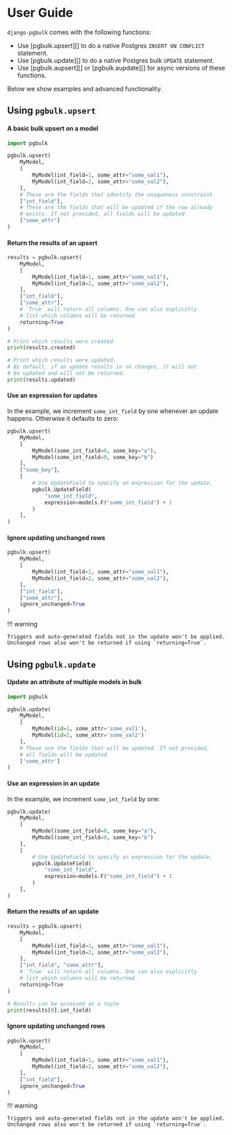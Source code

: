 # User Guide

`django-pgbulk` comes with the following functions:

- Use [pgbulk.upsert][] to do a native Postgres `INSERT ON CONFLICT` statement.
- Use [pgbulk.update][] to do a native Postgres bulk `UPDATE` statement.
- Use [pgbulk.aupsert][] or [pgbulk.aupdate][] for async versions of these functions.

Below we show examples and advanced functionality.

## Using `pgbulk.upsert`

#### A basic bulk upsert on a model

```python
import pgbulk

pgbulk.upsert(
    MyModel,
    [
        MyModel(int_field=1, some_attr="some_val1"),
        MyModel(int_field=2, some_attr="some_val2"),
    ],
    # These are the fields that identify the uniqueness constraint.
    ["int_field"],
    # These are the fields that will be updated if the row already
    # exists. If not provided, all fields will be updated
    ["some_attr"]
)
```

#### Return the results of an upsert

```python
results = pgbulk.upsert(
    MyModel,
    [
        MyModel(int_field=1, some_attr="some_val1"),
        MyModel(int_field=2, some_attr="some_val2"),
    ],
    ["int_field"],
    ["some_attr"],
    # `True` will return all columns. One can also explicitly
    # list which columns will be returned
    returning=True
)

# Print which results were created
print(results.created)

# Print which results were updated.
# By default, if an update results in no changes, it will not
# be updated and will not be returned.
print(results.updated)
```

#### Use an expression for updates

In the example, we increment `some_int_field` by one whenever an update happens. Otherwise it defaults to zero:

```python
pgbulk.upsert(
    MyModel,
    [
        MyModel(some_int_field=0, some_key="a"),
        MyModel(some_int_field=0, some_key="b")
    ],
    ["some_key"],
    [
        # Use UpdateField to specify an expression for the update.
        pgbulk.UpdateField(
            "some_int_field",
            expression=models.F("some_int_field") + 1
        )
    ],
)
```

#### Ignore updating unchanged rows

```python
pgbulk.upsert(
    MyModel,
    [
        MyModel(int_field=1, some_attr="some_val1"),
        MyModel(int_field=2, some_attr="some_val2"),
    ],
    ["int_field"],
    ["some_attr"],
    ignore_unchanged=True
)
```

!!! warning

    Triggers and auto-generated fields not in the update won't be applied. Unchanged rows also won't be returned if using `returning=True`.

## Using `pgbulk.update`

#### Update an attribute of multiple models in bulk

```python
import pgbulk

pgbulk.update(
    MyModel,
    [
        MyModel(id=1, some_attr='some_val1'),
        MyModel(id=2, some_attr='some_val2')
    ],
    # These are the fields that will be updated. If not provided,
    # all fields will be updated
    ['some_attr']
)
```

#### Use an expression in an update

In the example, we increment `some_int_field` by one:

```python
pgbulk.update(
    MyModel,
    [
        MyModel(some_int_field=0, some_key="a"),
        MyModel(some_int_field=0, some_key="b")
    ],
    [
        # Use UpdateField to specify an expression for the update.
        pgbulk.UpdateField(
            "some_int_field",
            expression=models.F("some_int_field") + 1
        )
    ],
)
```

#### Return the results of an update

```python
results = pgbulk.upsert(
    MyModel,
    [
        MyModel(int_field=1, some_attr="some_val1"),
        MyModel(int_field=2, some_attr="some_val2"),
    ],
    ["int_field", "some_attr"],
    # `True` will return all columns. One can also explicitly
    # list which columns will be returned.
    returning=True
)

# Results can be accessed as a tuple
print(results[0].int_field)
```

#### Ignore updating unchanged rows

```python
pgbulk.upsert(
    MyModel,
    [
        MyModel(int_field=1, some_attr="some_val1"),
        MyModel(int_field=2, some_attr="some_val2"),
    ],
    ["int_field"],
    ignore_unchanged=True
)
```

!!! warning

    Triggers and auto-generated fields not in the update won't be applied. Unchanged rows also won't be returned if using `returning=True`.
